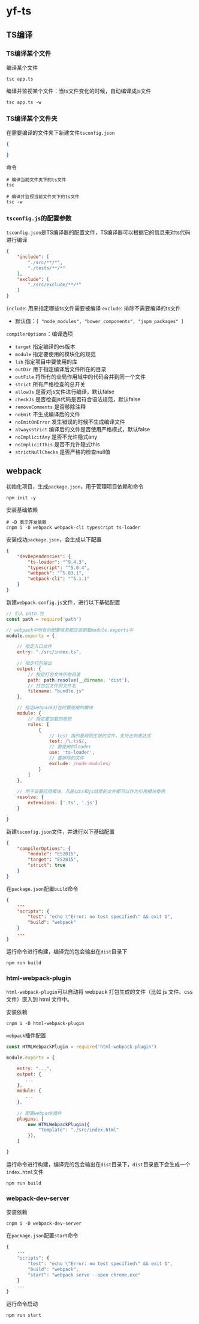 # yf-ts

## TS编译

### TS编译某个文件

编译某个文件

```shell
tsc app.ts
```

编译并监视某个文件：当ts文件变化的时候，自动编译成js文件

```shell
tsc app.ts -w
```

### TS编译某个文件夹

在需要编译的文件夹下新建文件`tsconfig.json`

```json
{

}
```

命令

```shell
# 编译当前文件夹下的ts文件
tsc

# 编译并监视当前文件夹下的ts文件
tsc -w
```

### `tsconfig.js`的配置参数

`tsconfig.json`是TS编译器的配置文件，TS编译器可以根据它的信息来对ts代码进行编译

```json
{
    "include": [
        "./src/**/*",
        "./tests/**/*"
    ],
    "exclude": [
        "./src/exclude/**/*"
    ]
}
```

`include`: 用来指定哪些ts文件需要被编译
`exclude`: 排除不需要编译的ts文件

- 默认值：`[ "node_modules", "bower_components", "jspm_packages" ]`

`compilerOptions`：编译选项

- `target` 指定编译的es版本
- `module` 指定要使用的模块化的规范
- `lib` 指定项目中要使用的库
- `outDir` 用于指定编译后文件所在的目录
- `outFile` 将所有的全局作用域中的代码合并到同一个文件
- `strict` 所有严格检查的总开关
- `allowJs` 是否对js文件进行编译，默认false
- `checkJs` 是否检查js代码是否符合语法规范，默认false
- `removeComments` 是否移除注释
- `noEmit` 不生成编译后的文件
- `noEmitOnError` 发生错误的时候不生成编译文件
- `alwaysStrict` 编译后的文件是否使用严格模式，默认false
- `noImplicitAny` 是否不允许隐式any
- `noImplicitThis` 是否不允许隐式this
- `strictNullChecks` 是否严格的检查null值



## webpack

初始化项目，生成`package.json`，用于管理项目依赖和命令

```shell
npm init -y
```

安装基础依赖

```shell
# -D 表示开发依赖
cnpm i -D webpack webpack-cli typescript ts-loader
```

安装成功`package.json`，会生成以下配置

```json
{
    "devDependencies": {
        "ts-loader": "^9.4.3",
        "typescript": "^5.0.4",
        "webpack": "^5.83.1",
        "webpack-cli": "^5.1.1"
    }
}

```

新建`webpack.config.js`文件，进行以下基础配置

```js
// 引入 path 包
const path = require('path')

// webpack中所有的配置信息都应该卸载module.exports中
module.exports = {

    // 指定入口文件
    entry: "./src/index.ts",
    
    // 指定打包输出
    output: {
        // 指定打包文件所在目录
        path: path.resolve(__dirname, 'dist'),
        // 打包后文件的文件名
        filename: "bundle.js"
    },

    // 指定webpack打包时要使用的模块
    module: {
        // 指定要加载的规则
        rules: [
            {
                // test 指的是规则生效的文件，支持正则表达式
                test: /\.ts$/,
                // 要使用的loader
                use: 'ts-loader',
                // 要排除的文件
                exclude: /node-modules/
            }
        ]
    },
    
    // 用于设置应用模块，凡是以ts和js结尾的文件都可以作为引用模块使用
    resolve: {
        extensions: ['.ts', '.js']
    }

}
```

新建`tsconfig.json`文件，并进行以下基础配置

```json
{
    "compilerOptions": {
        "module": "ES2015",
        "target": "ES2015",
        "strict": true
    }
}
```

在`package.json`配置`build`命令

```json
{
    ···
    "scripts": {
    	"test": "echo \"Error: no test specified\" && exit 1",
    	"build": "webpack"
  	}
	...
}
```

运行命令进行构建，编译完的包会输出在`dist`目录下

```shell
npm run build
```



### html-webpack-plugin

`html-webpack-plugin`可以自动将 webpack 打包生成的文件（比如 js 文件、css 文件）嵌入到 html 文件中。

安装依赖

```shell
cnpm i -D html-webpack-plugin
```

`webpack`插件配置

```js
const HTMLWebpackPlugin = require('html-webpack-plugin')

module.exports = {

    entry: "...",
    output: {
       ...
    },
    module: {
       ...
    },
 	
    // 配置webpack插件
    plugins: [
        new HTMLWebpackPlugin({
            "template": "./src/index.html"
        }),
    ]

}
```

运行命令进行构建，编译完的包会输出在`dist`目录下，`dist`目录底下会生成一个`index.html`文件

```shell
npm run build
```



### webpack-dev-server

安装依赖

```shell
cnpm i -D webpack-dev-server
```

在`package.json`配置`start`命令

```js
{
    ···
    "scripts": {
    	"test": "echo \"Error: no test specified\" && exit 1",
    	"build": "webpack",
        "start": "webpack serve --open chrome.exe"
  	}
	...
}
```

运行命令启动

```shell
npm run start
```

